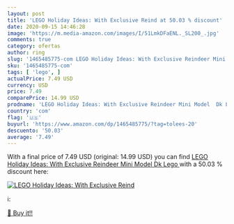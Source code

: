 ```yaml
---
layout: post
title: 'LEGO Holiday Ideas: With Exclusive Reind at 50.03 % discount'
date: 2020-09-15 14:46:28
image: 'https://m.media-amazon.com/images/I/51LmkDFaENL._SL200_.jpg'
comments: true
category: ofertas
author: ring
slug: '1465485775-com LEGO Holiday Ideas: With Exclusive Reindeer Mini Model Dk...'
sku: '1465485775-com'
tags: [ 'lego', ]
actualPrice: 7.49 USD
currency: USD
price: 7.49
comparePrice: 14.99 USD
prodname: 'LEGO Holiday Ideas: With Exclusive Reindeer Mini Model  Dk Lego '
country: 'com'
flag: '🇺🇸'
buyurl: 'https://www.amazon.com/dp/1465485775/?tag=tolees-20'
descuento: '50.03'
average: '7.49'
---
```


With a final price of 7.49 USD (original: 14.99 USD) you can find [LEGO Holiday Ideas: With Exclusive Reindeer Mini Model  Dk Lego ](https://www.amazon.com/dp/1465485775/?tag=tolees-20) with a  50.03 % discount here:

[![LEGO Holiday Ideas: With Exclusive Reind](https://m.media-amazon.com/images/I/51LmkDFaENL._SL200_.jpg)](https://www.amazon.com/dp/1465485775/?tag=tolees-20)

ℹ️:


[🛒 Buy it!!](https://www.amazon.com/dp/1465485775/?tag=tolees-20)
